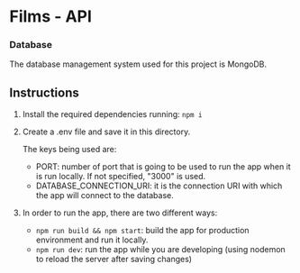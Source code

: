 # Films - API

### Database
The database management system used for this project is MongoDB.

## Instructions
1) Install the required dependencies running: ```npm i```
2) Create a .env file and save it in this directory.

    The keys being used are:
    - PORT: number of port that is going to be used to run the app when it is run locally. If not specified, "3000" is used.
    - DATABASE_CONNECTION_URI: it is the connection URI with which the app will connect to the database.

3) In order to run the app, there are two different ways:
    
    - ```npm run build && npm start```: build the app for production environment and run it locally. 
    - ```npm run dev```: run the app while you are developing (using nodemon to reload the server after saving changes)